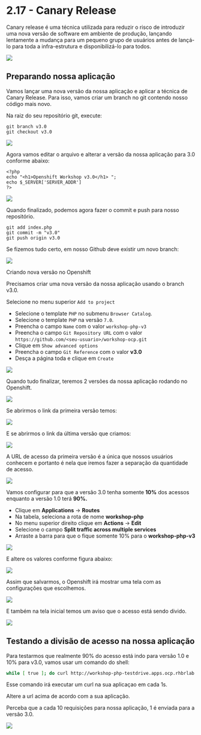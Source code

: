 # 2.17 - Canary Release

Canary release é uma técnica utilizada para reduzir o risco de introduzir uma nova versão de software em ambiente de produção, lançando lentamente a mudança para um pequeno grupo de usuários antes de lançá-lo para toda a infra-estrutura e disponibilizá-lo para todos.

![](../.gitbook/assets/canary-release-2.png)

## Preparando nossa aplicação

Vamos lançar uma nova versão da nossa aplicação e aplicar a técnica de Canary Release. Para isso, vamos criar um branch no git contendo nosso código mais novo.

Na raiz do seu repositório git, execute:

```text
git branch v3.0
git checkout v3.0
```

![](../.gitbook/assets/git-branch.gif)

Agora vamos editar o arquivo e alterar a versão da nossa aplicação para 3.0 conforme abaixo:

```text
<?php
echo "<h1>Openshift Workshop v3.0</h1> ";
echo $_SERVER['SERVER_ADDR']
?>
```

![](../.gitbook/assets/change-version.gif)

Quando finalizado, podemos agora fazer o commit e push para nosso repositório.

```text
git add index.php
git commit -m "v3.0"
git push origin v3.0
```

Se fizemos tudo certo, em nosso Github deve existir um novo branch:

![](../.gitbook/assets/show-branch.gif)

Criando nova versão no Openshift

Precisamos criar uma nova versão da nossa aplicação usando o branch v3.0.

Selecione no menu superior `Add to project`

* Selecione o template `PHP` no submenu `Browser Catalog`.
* Selecione o template `PHP` na versão `7.0`.
* Preencha o campo `Name` com o valor `workshop-php-v3` 
* Preencha o campo `Git Repository URL` com o valor `https://github.com/<seu-usuario>/workshop-ocp.git`
* Clique em `Show advanced options`
* Preencha o campo `Git Reference` com o valor **v3.0**
* Desça a página toda e clique em `Create`

![](../.gitbook/assets/choose-v3%20%281%29.gif)

Quando tudo finalizar, teremos 2 versões da nossa aplicação rodando no Openshift.

![](../.gitbook/assets/selection_048.png)

Se abrirmos o link da primeira versão temos:

![](../.gitbook/assets/selection_049%20%281%29.png)

E se abrirmos o link da última versão que criamos:

![](../.gitbook/assets/selection_050%20%281%29.png)

A URL de acesso da primeira versão é a única que nossos usuários conhecem e portanto é nela que iremos fazer a separação da quantidade de acesso.

![](../.gitbook/assets/selection_051.png)

Vamos configurar para que a versão 3.0 tenha somente **10%** dos acessos enquanto a versão 1.0 terá **90%.**

* Clique em **Applications** -&gt; **Routes**
* Na tabela, seleciona a rota de nome **workshop-php**
* No menu superior direito clique em **Actions** -&gt; **Edit**
* Selecione o campo **Split traffic across multiple services**
* Arraste a barra para que o fique somente 10% para o **workshop-php-v3**

![](../.gitbook/assets/select-route.gif)

E altere os valores conforme figura abaixo:

![](../.gitbook/assets/selection_052%20%281%29.png)

Assim que salvarmos, o Openshift irá mostrar uma tela com as configurações que escolhemos.

![](../.gitbook/assets/selection_053%20%281%29.png)

E também na tela inicial temos um aviso que o acesso está sendo divido.

![](../.gitbook/assets/selection_054.png)

## Testando a divisão de acesso na nossa aplicação

Para testarmos que realmente 90% do acesso está indo para versão 1.0 e 10% para v3.0, vamos usar um comando do shell:

```bash
while [ true ]; do curl http://workshop-php-testdrive.apps.ocp.rhbrlab.com/; sleep 1.3; echo; done
```

Esse comando irá executar um curl na sua aplicaçao em cada 1s.

Altere a url acima de acordo com a sua aplicação.

Perceba que a cada 10 requisições para nossa aplicação, 1 é enviada para a versão 3.0.

![](../.gitbook/assets/selection_055%20%281%29.png)

